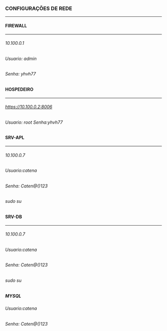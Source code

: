 ### CONFIGURAÇÕES DE REDE
--------------------------

#### FIREWALL
---------------
###### 10.100.0.1
###### Usuario: admin
###### Senha: yhvh77

#### HOSPEDEIRO
----------------------------
###### https://10.100.0.2:8006
###### Usuario: root Senha:yhvh77

#### SRV-APL
----------------------------
###### 10.100.0.7
###### Usuario:catena
###### Senha: Caten@()123
###### sudo su

#### SRV-DB
--------------------------------------

###### 10.100.0.7
###### Usuario:catena
###### Senha: Caten@()123
###### sudo su

##### MYSQL
###### Usuario:catena
###### Senha: Caten@()123



